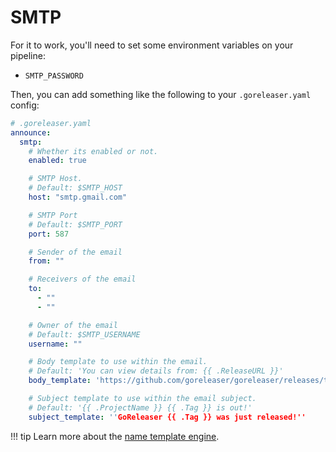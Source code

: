 # SMTP

For it to work, you'll need to set some environment variables on your pipeline:

- `SMTP_PASSWORD`

Then, you can add something like the following to your `.goreleaser.yaml` config:

```yaml
# .goreleaser.yaml
announce:
  smtp:
    # Whether its enabled or not.
    enabled: true

    # SMTP Host.
    # Default: $SMTP_HOST
    host: "smtp.gmail.com"

    # SMTP Port
    # Default: $SMTP_PORT
    port: 587

    # Sender of the email
    from: ""

    # Receivers of the email
    to:
      - ""
      - ""

    # Owner of the email
    # Default: $SMTP_USERNAME
    username: ""

    # Body template to use within the email.
    # Default: 'You can view details from: {{ .ReleaseURL }}'
    body_template: 'https://github.com/goreleaser/goreleaser/releases/tag/{{ .Tag }}'

    # Subject template to use within the email subject.
    # Default: '{{ .ProjectName }} {{ .Tag }} is out!'
    subject_template: ''GoReleaser {{ .Tag }} was just released!''
```

!!! tip
    Learn more about the [name template engine](/customization/templates/).
